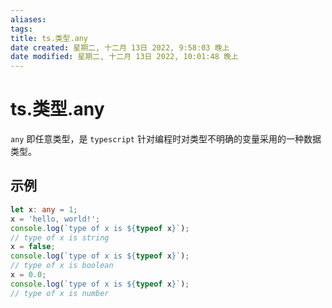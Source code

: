 ```yaml
---
aliases: 
tags: 
title: ts.类型.any
date created: 星期二, 十二月 13日 2022, 9:58:03 晚上
date modified: 星期二, 十二月 13日 2022, 10:01:48 晚上
---
```


# ts.类型.any

`any` 即任意类型，是 `typescript` 针对编程时对类型不明确的变量采用的一种数据类型。

## 示例

```typescript
let x: any = 1;
x = 'hello, world!';
console.log(`type of x is ${typeof x}`);
// type of x is string
x = false;
console.log(`type of x is ${typeof x}`);
// type of x is boolean
x = 0.0;
console.log(`type of x is ${typeof x}`);
// type of x is number
```
